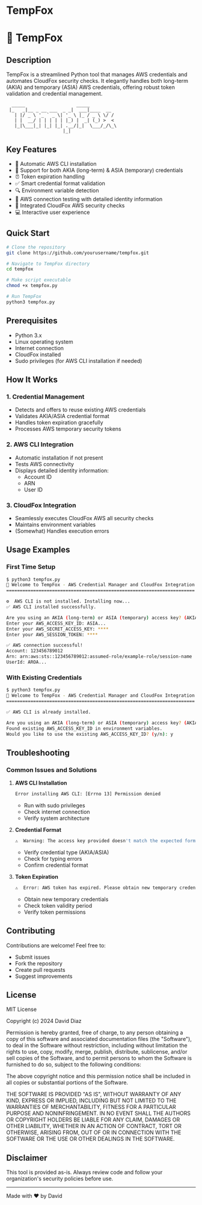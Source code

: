 # TempFox
# 🦊 TempFox

## Description
TempFox is a streamlined Python tool that manages AWS credentials and automates CloudFox security checks. It elegantly handles both long-term (AKIA) and temporary (ASIA) AWS credentials, offering robust token validation and credential management.

```
  _____                   _____ 
 |_   _|__ _ __ ___  _ _|  ___|____  __
   | |/ _ \ '_ ` _ \| '_ \ |_ / _ \ \/ /
   | |  __/ | | | | | |_) |  _| (_) >  < 
   |_|\___|_| |_| |_| .__/|_|  \___/_/\_\
                     |_|                   
```

## Key Features
- 🔄 Automatic AWS CLI installation
- 🔑 Support for both AKIA (long-term) & ASIA (temporary) credentials
- ⏰ Token expiration handling
- ✅ Smart credential format validation
- 🔍 Environment variable detection
- 🧪 AWS connection testing with detailed identity information
- 🦊 Integrated CloudFox AWS security checks
- 💻 Interactive user experience

## Quick Start
```bash
# Clone the repository
git clone https://github.com/yourusername/tempfox.git

# Navigate to TempFox directory
cd tempfox

# Make script executable
chmod +x tempfox.py

# Run TempFox
python3 tempfox.py
```

## Prerequisites
- Python 3.x
- Linux operating system
- Internet connection
- CloudFox installed
- Sudo privileges (for AWS CLI installation if needed)

## How It Works

### 1. Credential Management
- Detects and offers to reuse existing AWS credentials
- Validates AKIA/ASIA credential format
- Handles token expiration gracefully
- Processes AWS temporary security tokens

### 2. AWS CLI Integration
- Automatic installation if not present
- Tests AWS connectivity
- Displays detailed identity information:
  - Account ID
  - ARN
  - User ID

### 3. CloudFox Integration
- Seamlessly executes CloudFox AWS all security checks
- Maintains environment variables
- (Somewhat) Handles execution errors

## Usage Examples

### First Time Setup
```bash
$ python3 tempfox.py
🦊 Welcome to TempFox - AWS Credential Manager and CloudFox Integration Tool
======================================================================

⚙️  AWS CLI is not installed. Installing now...
✅ AWS CLI installed successfully.

Are you using an AKIA (long-term) or ASIA (temporary) access key? (AKIA/ASIA): ASIA
Enter your AWS_ACCESS_KEY_ID: ASIA...
Enter your AWS_SECRET_ACCESS_KEY: ****
Enter your AWS_SESSION_TOKEN: ****

✅ AWS connection successful!
Account: 123456789012
Arn: arn:aws:sts::123456789012:assumed-role/example-role/session-name
UserId: AROA...
```

### With Existing Credentials
```bash
$ python3 tempfox.py
🦊 Welcome to TempFox - AWS Credential Manager and CloudFox Integration Tool
======================================================================

✅ AWS CLI is already installed.

Are you using an AKIA (long-term) or ASIA (temporary) access key? (AKIA/ASIA): ASIA
Found existing AWS_ACCESS_KEY_ID in environment variables.
Would you like to use the existing AWS_ACCESS_KEY_ID? (y/n): y
```

## Troubleshooting

### Common Issues and Solutions

1. **AWS CLI Installation**
   ```bash
   Error installing AWS CLI: [Errno 13] Permission denied
   ```
   - Run with sudo privileges
   - Check internet connection
   - Verify system architecture

2. **Credential Format**
   ```bash
   ⚠️  Warning: The access key provided doesn't match the expected format (ASIA...)
   ```
   - Verify credential type (AKIA/ASIA)
   - Check for typing errors
   - Confirm credential format

3. **Token Expiration**
   ```bash
   ⚠️  Error: AWS token has expired. Please obtain new temporary credentials.
   ```
   - Obtain new temporary credentials
   - Check token validity period
   - Verify token permissions

## Contributing
Contributions are welcome! Feel free to:
- Submit issues
- Fork the repository
- Create pull requests
- Suggest improvements

## License
MIT License

Copyright (c) 2024 David Diaz

Permission is hereby granted, free of charge, to any person obtaining a copy
of this software and associated documentation files (the "Software"), to deal
in the Software without restriction, including without limitation the rights
to use, copy, modify, merge, publish, distribute, sublicense, and/or sell
copies of the Software, and to permit persons to whom the Software is
furnished to do so, subject to the following conditions:

The above copyright notice and this permission notice shall be included in all
copies or substantial portions of the Software.

THE SOFTWARE IS PROVIDED "AS IS", WITHOUT WARRANTY OF ANY KIND, EXPRESS OR
IMPLIED, INCLUDING BUT NOT LIMITED TO THE WARRANTIES OF MERCHANTABILITY,
FITNESS FOR A PARTICULAR PURPOSE AND NONINFRINGEMENT. IN NO EVENT SHALL THE
AUTHORS OR COPYRIGHT HOLDERS BE LIABLE FOR ANY CLAIM, DAMAGES OR OTHER
LIABILITY, WHETHER IN AN ACTION OF CONTRACT, TORT OR OTHERWISE, ARISING FROM,
OUT OF OR IN CONNECTION WITH THE SOFTWARE OR THE USE OR OTHER DEALINGS IN THE
SOFTWARE.

## Disclaimer
This tool is provided as-is. Always review code and follow your organization's security policies before use.

---
Made with ❤️ by David
